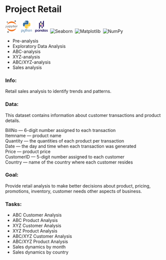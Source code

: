 # Project Retail

<div>
  <img src="https://github.com/devicons/devicon/blob/master/icons/jupyter/jupyter-original-wordmark.svg" title="Jupyter" alt="Jupyter" width="40" height="40"/>&nbsp;
  <img src="https://github.com/devicons/devicon/blob/master/icons/python/python-original-wordmark.svg" title="Python" alt="Python" width="40" height="40"/>&nbsp;
  <img src="https://github.com/devicons/devicon/blob/master/icons/pandas/pandas-original-wordmark.svg" title="Pandas" alt="Pandas" width="40" height="40"/>&nbsp;
  <img src="https://user-images.githubusercontent.com/315810/92159303-30d41100-edfb-11ea-8107-1c5352202571.png" title="Seaborn" alt="Seaborn" width="40" height="40"/>&nbsp;
  <img src="https://upload.wikimedia.org/wikipedia/commons/8/84/Matplotlib_icon.svg" title="Matplotlib" alt="Matplotlib" width="40" height="40"/>&nbsp;
  <img src="https://user-images.githubusercontent.com/67586773/105040771-43887300-5a88-11eb-9f01-bee100b9ef22.png" title=NumPy" alt="NumPy" width="40" height="40"/>
</div>

<p></p>

- Pre-analysis
- Exploratory Data Analysis
- ABC-analysis
- XYZ-analysis
- ABC/XYZ-analysis
- Sales analysis

### Info:
Retail sales analysis to identify trends and patterns.

### Data:
This dataset contains information about customer transactions and product details.  

BillNo — 6-digit number assigned to each transaction  
Itemname — product name  
Quantity — the quantities of each product per transaction  
Date — the day and time when each transaction was generated  
Price — product price  
CustomerID — 5-digit number assigned to each customer  
Country — name of the country where each customer resides  

### Goal:
Provide retail analysis to make better decisions about product, pricing, promotions, inventory, customer needs other aspects of business.

### Tasks:
- ABC Customer Analysis
- ABC Product Analysis
- XYZ Customer Analysis
- XYZ Product Analysis
- ABC/XYZ Customer Analysis
- ABC/XYZ Product Analysis
- Sales dynamics by month
- Sales dynamics by country
